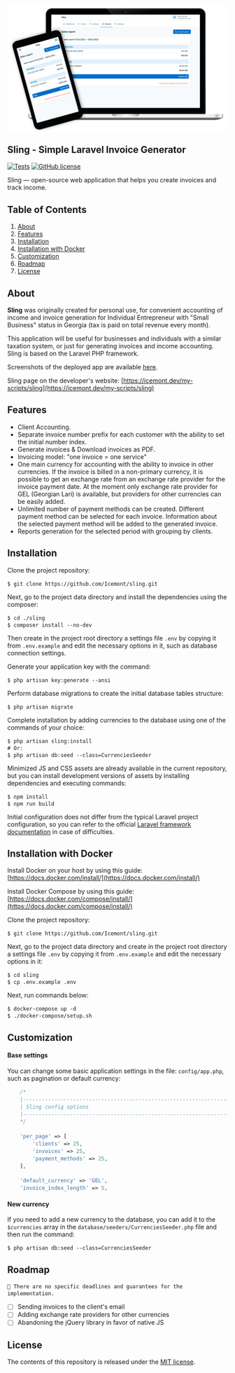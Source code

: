<img src="https://raw.githubusercontent.com/Icemont/sling-docs/main/assets/screenshots/sling.png">

## Sling - Simple Laravel Invoice Generator
[![Tests](https://github.com/Icemont/sling/actions/workflows/laravel.yml/badge.svg?branch=main)](https://github.com/Icemont/sling/actions/workflows/laravel.yml)
[![GitHub license](https://img.shields.io/github/license/Icemont/sling)](https://github.com/Icemont/sling/blob/main/LICENSE)

Sling — open-source web application that helps you create invoices and track income.

## Table of Contents

1. [About](#about)
2. [Features](#features)
3. [Installation](#installation)
4. [Installation with Docker](#installation-with-docker)
5. [Customization](#customization)
6. [Roadmap](#roadmap)
7. [License](#license)

## About
**Sling** was originally created for personal use, for convenient accounting of income and invoice generation for Individual Entrepreneur with "Small Business" status in Georgia (tax is paid on total revenue every month). 

This application will be useful for businesses and individuals with a similar taxation system, or just for generating invoices and income accounting. Sling is based on the Laravel PHP framework.

Screenshots of the deployed app are available [here](https://github.com/Icemont/sling-docs/tree/main/assets/screenshots).

Sling page on the developer's website: [https://icemont.dev/my-scripts/sling](https://icemont.dev/my-scripts/sling)

## Features
- Client Accounting.
- Separate invoice number prefix for each customer with the ability to set the initial number index.
- Generate invoices & Download invoices as PDF.
- Invoicing model: "one invoice = one service"
- One main currency for accounting with the ability to invoice in other currencies. If the invoice is billed in a non-primary currency, it is possible to get an exchange rate from an exchange rate provider for the invoice payment date. At the moment only exchange rate provider for GEL (Georgian Lari) is available, but providers for other currencies can be easily added.
- Unlimited number of payment methods can be created. Different payment method can be selected for each invoice. Information about the selected payment method will be added to the generated invoice.
- Reports generation for the selected period with grouping by clients.

## Installation
Clone the project repository:

	$ git clone https://github.com/Icemont/sling.git


Next, go to the project data directory and install the dependencies using the composer:

    $ cd ./sling
    $ composer install --no-dev


Then create in the project root directory a settings file `.env` by copying it from `.env.example` and edit the necessary options in it, such as database connection settings.

Generate your application key with the command:

    $ php artisan key:generate --ansi

Perform database migrations to create the initial database tables structure:

    $ php artisan migrate 

Complete installation by adding currencies to the database using one of the commands of your choice:

    $ php artisan sling:install
    # Or:
    $ php artisan db:seed --class=CurrenciesSeeder

Minimized JS and CSS assets are already available in the current repository, but you can install development versions of assets by installing dependencies and executing commands:

    $ npm install
    $ npm run build

Initial configuration does not differ from the typical Laravel project configuration, so you can refer to the official [Laravel framework documentation](https://laravel.com/docs/9.x/configuration) in case of difficulties.

## Installation with Docker
Install Docker on your host by using this guide: [https://docs.docker.com/install/](https://docs.docker.com/install/)

Install Docker Compose by using this guide: [https://docs.docker.com/compose/install/](https://docs.docker.com/compose/install/)

Clone the project repository:

	$ git clone https://github.com/Icemont/sling.git

Next, go to the project data directory and create in the project root directory a settings file `.env` by copying it from `.env.example` and edit the necessary options in it:

    $ cd sling
    $ cp .env.example .env

Next, run commands below:

    $ docker-compose up -d
    $ ./docker-compose/setup.sh

## Customization
#### Base settings
You can change some basic application settings in the file: `config/app.php`, such as pagination or default currency:

```php
    /*
    |--------------------------------------------------------------------------
    | Sling config options
    |--------------------------------------------------------------------------
    */

    'per_page' => [
        'clients' => 25,
        'invoices' => 25,
        'payment_methods' => 25,
    ],

    'default_currency' => 'GEL',
    'invoice_index_length' => 5,

```

#### New currency
If you need to add a new currency to the database, you can add it to the `$currencies` array in the `database/seeders/CurrenciesSeeder.php` file and then run the command:

    $ php artisan db:seed --class=CurrenciesSeeder


## Roadmap

    📌 There are no specific deadlines and guarantees for the implementation.

- [ ] Sending invoices to the client's email
- [ ] Adding exchange rate providers for other currencies
- [ ] Abandoning the jQuery library in favor of native JS

## License

The contents of this repository is released under the [MIT license](https://opensource.org/licenses/MIT).
